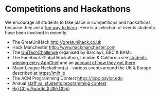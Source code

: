 # Competitions and Hackathons

We encourage all students to take place in competitions and hackathons because they are a [fun way to learn](https://medium.com/@tfogo/hackathons-are-for-beginners-77a9c9c0e000). Here is a selection of events students have been involved in recently.

* The GreatUniHack http://greatunihack.co.uk
* Hack Manchester http://www.hackmanchester.com
* The [UniTechChallenge](http://www.cs.manchester.ac.uk/study/news/full-article/?articleid=1391) organised by Barclays, BBC & BAML
* The Facebook Global Hackathon, London & California see [students winning entry AppChef](https://youtu.be/O_f6nL04N-o) and an [account of how they got there](https://medium.com/hacker-daily/winning-the-facebook-global-hackathon-2014-808d1b3219e4#.c9hu5woao).
* Major League Hackathon(s) - various events around the UK & Europe described at https://mlh.io
* The ACM Programming Contest https://icpc.baylor.edu
* Annual [staff vs. students programming contest](http://www.cs.manchester.ac.uk/about-us/news-and-events/full-article/?articleid=814)
* [Big Chip Awards (Little Chip)](http://bigchipawards.com)
